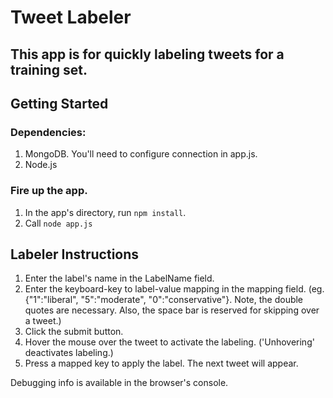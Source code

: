 # Tweet Labeler
## This app is for quickly labeling tweets for a training set.

## Getting Started
### Dependencies:
1. MongoDB. You'll need to configure connection in app.js.
1. Node.js

### Fire up the app.
1. In the app's directory, run `npm install`.
1. Call `node app.js`

## Labeler Instructions
1. Enter the label's name in the LabelName field.
1. Enter the keyboard-key to label-value mapping in the mapping field. (eg. {"1":"liberal", "5":"moderate", "0":"conservative"}. Note, the double quotes are necessary. Also, the space bar is reserved for skipping over a tweet.)
1. Click the submit button.
1. Hover the mouse over the tweet to activate the labeling. ('Unhovering' deactivates labeling.)
1. Press a mapped key to apply the label. The next tweet will appear.

Debugging info is available in the browser's console.

